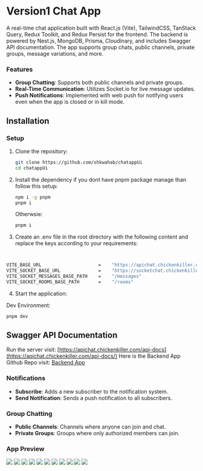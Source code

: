 # Version1 Chat App

A real-time chat application built with React.js (Vite), TailwindCSS, TanStack Query, Redux Toolkit, and Redux Persist for the frontend. The backend is powered by Nest.js, MongoDB, Prisma, Cloudinary, and includes Swagger API documentation. The app supports group chats, public channels, private groups, message variations, and more.


### Features

- **Group Chatting**: Supports both public channels and private groups.
- **Real-Time Communication**: Utilizes Socket.io for live message updates.
- **Push Notifications**: Implemented with web push for notifying users even when the app is closed or in kill mode.

## Installation

### Setup

1. Clone the repository:

   ```bash
   git clone https://github.com/shkwahab/chatappUi
   cd chatappUi
   ```
2. Install the dependency if you dont have pnpm package manage than follow this setup:

    ```bash
    npm i -g pnpm
    pnpm i
    ```   
   Otherwsie:
   ```bash
   pnpm i
   ```
3. Create an .env file in the root directory with the following content and replace the keys according to your requirements:
```bash


VITE_BASE_URL                     =    "https://apichat.chickenkiller.com"
VITE_SOCKET_BASE_URL              =    "https://socketchat.chickenkiller.com"
VITE_SOCKET_MESSAGES_BASE_PATH    =    "/messages"
VITE_SOCKET_ROOMS_BASE_PATH       =    "/rooms"

```

4. Start the application:

Dev Environment:

```bash
pnpm dev
```


## Swagger API Documentation

Run the server visit: [https://apichat.chickenkiller.com/api-docs](https://apichat.chickenkiller.com/api-docs/)
Here is the Backend App Github Repo visit: [Backend App](https://github.com/shkwahab/chatappbackendnestjs)

### Notifications

- **Subscribe**: Adds a new subscriber to the notification system.
- **Send Notification**: Sends a push notification to all subscribers.

### Group Chatting

- **Public Channels**: Channels where anyone can join and chat.
- **Private Groups**: Groups where only authorized members can join.


### App Preview

<img src="/public/assets/preview/login.png">
<img src="/public/assets/preview/register.png">
<img src="/public/assets/preview/preview.png">
<img src="/public/assets/preview/addChatRoom.png">
<img src="/public/assets/preview/roomDetail.png">
<img src="/public/assets/preview/profiletTab.png">
<img src="/public/assets/preview/roomDetailAdminPopup.png">
<img src="/public/assets/preview/sendInvitation.png">
<img src="/public/assets/preview/updateChatRoom.png">
<img src="/public/assets/preview/deleteRoomChat.png">
<img src="/public/assets/preview/leaveRoomPopup.png">